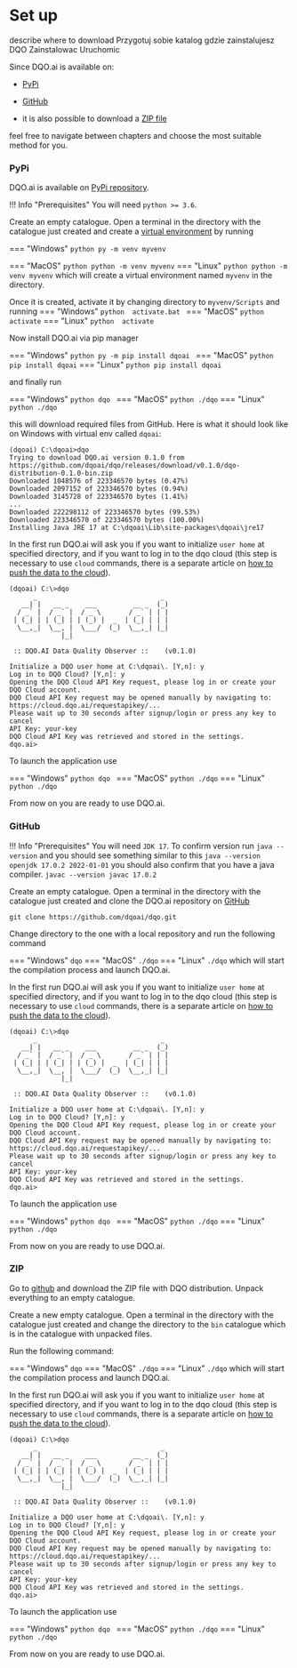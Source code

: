 # Set up

describe where to download
Przygotuj sobie katalog gdzie zainstalujesz DQO
Zainstalowac
Uruchomic

Since DQO.ai is available on:

- [PyPi](https://pypi.org/project/dqoai/)

- [GitHub](https://github.com/dqoai/dqo)

- it is also possible to download a [ZIP file](https://github.com/dqoai/dqo/releases/tag/v0.1.0)

feel free to navigate between chapters and choose the most suitable method for you.

### PyPi
DQO.ai is available on [PyPi repository](https://pypi.org/project/dqoai/).

!!! Info "Prerequisites"
    You will need `python >= 3.6`.

Create an empty catalogue. Open a terminal in the directory with the catalogue just created and create a [virtual environment](https://docs.python.org/3/library/venv.html) by running

=== "Windows"
    ```python
    py -m venv myvenv
    ```

=== "MacOS"
    ``` python
    python -m venv myvenv
    ```
=== "Linux"
    ``` python
    python -m venv myvenv
    ```
which will create a virtual environment named `myvenv` in the directory.

Once it is created, activate it by changing directory to `myvenv/Scripts` and running
=== "Windows"
    ```python 
    activate.bat
    ```
=== "MacOS"
    ``` python 
    activate
    ```
=== "Linux"
    ```python 
    activate
    ```

Now install DQO.ai via pip manager

=== "Windows"
    ```python
    py -m pip install dqoai
    ```
=== "MacOS"
    ``` python
    pip install dqoai
    ```
=== "Linux"
    ``` python
    pip install dqoai
    ```

and finally run

=== "Windows"
    ```python
    dqo
    ```
=== "MacOS"
    ``` python
    ./dqo
    ```
=== "Linux"
    ``` python
    ./dqo
    ```

this will download required files from GitHub. Here is what it should look like on Windows with virtual env called `dqoai`:

```
(dqoai) C:\dqoai>dqo
Trying to download DQO.ai version 0.1.0 from https://github.com/dqoai/dqo/releases/download/v0.1.0/dqo-distribution-0.1.0-bin.zip
Downloaded 1048576 of 223346570 bytes (0.47%)
Downloaded 2097152 of 223346570 bytes (0.94%)
Downloaded 3145728 of 223346570 bytes (1.41%)
...
Downloaded 222298112 of 223346570 bytes (99.53%)
Downloaded 223346570 of 223346570 bytes (100.00%)
Installing Java JRE 17 at C:\dqoai\Lib\site-packages\dqoai\jre17
```

In the first run DQO.ai will ask you if you
want to initialize `user home` at specified directory, and if you want to log in to the dqo cloud (this step is 
necessary to use `cloud` commands, there is a separate article on [how to push the data to the cloud](../../working-with-dqo/dqo-shell/push-data-to-the-cloud.md)).

```
(dqoai) C:\>dqo
      _                               _
   __| |   __ _    ___         __ _  (_)
  / _` |  / _` |  / _ \       / _` | | |
 | (_| | | (_| | | (_) |  _  | (_| | | |
  \__,_|  \__, |  \___/  (_)  \__,_| |_|
             |_|

 :: DQO.AI Data Quality Observer ::    (v0.1.0)
 
Initialize a DQO user home at C:\dqoai\. [Y,n]: y
Log in to DQO Cloud? [Y,n]: y
Opening the DQO Cloud API Key request, please log in or create your DQO Cloud account.
DQO Cloud API Key request may be opened manually by navigating to: https://cloud.dqo.ai/requestapikey/...
Please wait up to 30 seconds after signup/login or press any key to cancel
API Key: your-key
DQO Cloud API Key was retrieved and stored in the settings.
dqo.ai>
```

To launch the application use

=== "Windows"
    ```python
    dqo
    ```
=== "MacOS"
    ``` python
    ./dqo
    ```
=== "Linux"
    ``` python
    ./dqo
    ```

From now on you are ready to use DQO.ai.

### GitHub
!!! Info "Prerequisites"
    You will need `JDK 17`. To confirm version run `java --version` and you should see something similar to this
    ```
    java --version
    openjdk 17.0.2 2022-01-01
    ```
    you should also confirm that you have a java compiler.
    ```
    javac --version
    javac 17.0.2
    ```

Create an empty catalogue. Open a terminal in the directory with the catalogue just created and clone the DQO.ai repository on [GitHub](https://github.com/dqoai/dqo)
```
git clone https://github.com/dqoai/dqo.git
```

Change directory to the one with a local repository and run the following command

=== "Windows"
    ```
    dqo
    ```
=== "MacOS"
    ```
    ./dqo
    ```
=== "Linux"
    ```
    ./dqo
    ```
which will start the compilation process and launch DQO.ai.

In the first run DQO.ai will ask you if you
want to initialize `user home` at specified directory, and if you want to log in to the dqo cloud (this step is
necessary to use `cloud` commands, there is a separate article on [how to push the data to the cloud](../../working-with-dqo/dqo-shell/push-data-to-the-cloud.md)).

```
(dqoai) C:\>dqo
      _                               _
   __| |   __ _    ___         __ _  (_)
  / _` |  / _` |  / _ \       / _` | | |
 | (_| | | (_| | | (_) |  _  | (_| | | |
  \__,_|  \__, |  \___/  (_)  \__,_| |_|
             |_|

 :: DQO.AI Data Quality Observer ::    (v0.1.0)
 
Initialize a DQO user home at C:\dqoai\. [Y,n]: y
Log in to DQO Cloud? [Y,n]: y
Opening the DQO Cloud API Key request, please log in or create your DQO Cloud account.
DQO Cloud API Key request may be opened manually by navigating to: https://cloud.dqo.ai/requestapikey/...
Please wait up to 30 seconds after signup/login or press any key to cancel
API Key: your-key
DQO Cloud API Key was retrieved and stored in the settings.
dqo.ai>
```

To launch the application use

=== "Windows"
    ```python
    dqo
    ```
=== "MacOS"
    ``` python
    ./dqo
    ```
=== "Linux"
    ``` python
    ./dqo
    ```

From now on you are ready to use DQO.ai.

### ZIP

Go to [github](https://github.com/dqoai/dqo/releases/tag/v0.1.0) and download the ZIP file with DQO distribution.
Unpack everything to an empty catalogue.

Create a new empty catalogue. Open a terminal in the directory with the catalogue just created and change the directory to the `bin` catalogue which is in the catalogue with unpacked files.

Run the following command:

=== "Windows"
    ```
    dqo
    ```
=== "MacOS"
    ```
    ./dqo
    ```
=== "Linux"
    ```
    ./dqo
    ```
which will start the compilation process and launch DQO.ai.

In the first run DQO.ai will ask you if you
want to initialize `user home` at specified directory, and if you want to log in to the dqo cloud (this step is
necessary to use `cloud` commands, there is a separate article on [how to push the data to the cloud](../../working-with-dqo/dqo-shell/push-data-to-the-cloud.md)).

```
(dqoai) C:\>dqo
      _                               _
   __| |   __ _    ___         __ _  (_)
  / _` |  / _` |  / _ \       / _` | | |
 | (_| | | (_| | | (_) |  _  | (_| | | |
  \__,_|  \__, |  \___/  (_)  \__,_| |_|
             |_|

 :: DQO.AI Data Quality Observer ::    (v0.1.0)
 
Initialize a DQO user home at C:\dqoai\. [Y,n]: y
Log in to DQO Cloud? [Y,n]: y
Opening the DQO Cloud API Key request, please log in or create your DQO Cloud account.
DQO Cloud API Key request may be opened manually by navigating to: https://cloud.dqo.ai/requestapikey/...
Please wait up to 30 seconds after signup/login or press any key to cancel
API Key: your-key
DQO Cloud API Key was retrieved and stored in the settings.
dqo.ai>
```
To launch the application use

=== "Windows"
    ```python
    dqo
    ```
=== "MacOS"
    ``` python
    ./dqo
    ```
=== "Linux"
    ``` python
    ./dqo
    ```

From now on you are ready to use DQO.ai.